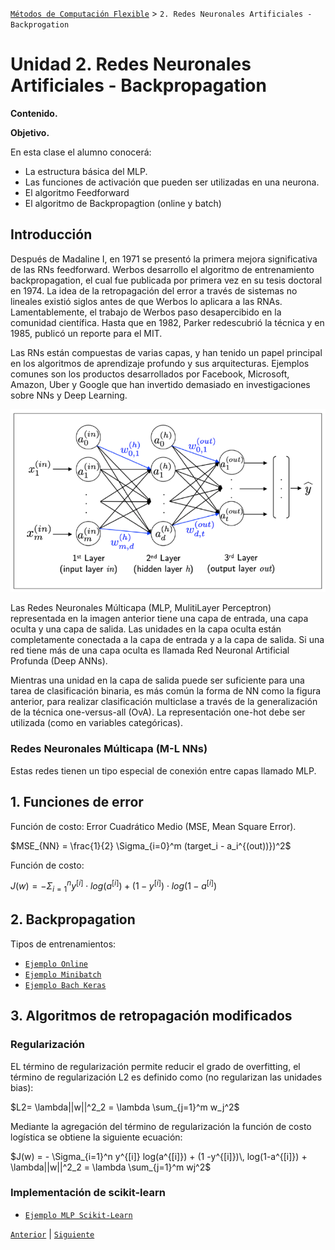 [`Métodos de Computación Flexible`](../README.md) > `2. Redes Neuronales Artificiales - Backprogation`

#  Unidad 2. Redes Neuronales Artificiales - Backpropagation

**Contenido.**


**Objetivo.**

En esta clase el alumno conocerá:

* La estructura básica del MLP.
* Las funciones de activación que pueden ser utilizadas en una neurona.
* El algoritmo Feedforward
* El algoritmo de Backpropagtion (online y batch)

## Introducción

Después de Madaline I, en 1971 se presentó la primera mejora significativa de las RNs feedforward. Werbos desarrollo el algoritmo de entrenamiento backpropagation, el cual fue publicada por primera vez en su tesis doctoral en 1974. La idea de la retropagación del error a través de sistemas no lineales existió siglos antes de que Werbos lo aplicara a las RNAs. Lamentablemente, el trabajo de Werbos paso desapercibido en la comunidad científica. Hasta que en 1982, Parker redescubrió la técnica y en 1985, publicó un reporte para el MIT.

Las RNs están compuestas de varias capas, y han tenido un papel principal en los algoritmos de aprendizaje profundo y sus arquitecturas. Ejemplos comunes son los productos desarrollados por Facebook, Microsoft, Amazon, Uber y Google que han invertido demasiado en investigaciones sobre NNs y Deep Learning.

![mlp](./img/mlp.png)

Las Redes Neuronales Múlticapa (MLP, MulitiLayer Perceptron) representada en la imagen anterior tiene una capa de entrada, una capa oculta y una capa de salida. Las unidades en la capa oculta están completamente conectada a la capa de entrada y a la capa de salida. Si una red tiene más de una capa oculta es llamada Red Neuronal Artificial Profunda (Deep ANNs).

Mientras una unidad en la capa de salida puede ser suficiente para una tarea de clasificación binaria, es más común la forma de NN como la figura anterior, para realizar clasificación multiclase a través de la generalización de la técnica one-versus-all (OvA). La representación one-hot debe ser utilizada (como en variables categóricas).

### Redes Neuronales Múlticapa (M-L NNs)

Estas redes tienen un tipo especial de conexión entre capas llamado MLP.

## 1. Funciones de error

Función de costo: Error Cuadrático Medio (MSE, Mean Square Error).

$MSE_{NN} = \frac{1}{2} \Sigma_{i=0}^m (target_i - a_i^{(out))})^2$

Función de costo:

$J(w) = - \Sigma_{i=1}^n y^{[i]}\cdot log(a^{[i]}) + (1 -y^{[i]}) \cdot log(1-a^{[i]})$

## 2. Backpropagation

Tipos de entrenamientos:

* [`Ejemplo Online`](./code/brackpropagation_online.ipynb)
* [`Ejemplo Minibatch`](./code/MLP_batch_own.ipynb)
* [`Ejemplo Bach Keras`](./code/MLP_Keras.ipynb)

## 3. Algoritmos de retropagación modificados

### Regularización

EL término de regularización permite reducir el grado de overfitting, el término de regularización L2 es definido como (no regularizan las unidades bias):

$L2= \lambda||w||^2_2 = \lambda \sum_{j=1}^m w_j^2$

Mediante la agregación del término de regularización la función de costo logística se obtiene la siguiente ecuación:

$J(w) = - \Sigma_{i=1}^n y^{[i]} log(a^{[i]}) + (1 -y^{[i]})\, log(1-a^{[i]}) + \lambda||w||^2_2 = \lambda \sum_{j=1}^m wj^2$

### Implementación de scikit-learn

* [`Ejemplo MLP Scikit-Learn`](./code/mlp_sklrn_bcancer.ipynb)


[`Anterior`](../L02-1_perceptron/README.md) | [`Siguiente`](../README.md)
